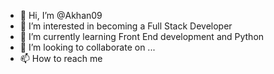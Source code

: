 - 👋 Hi, I’m @Akhan09
- 👀 I’m interested in becoming a Full Stack Developer
- 🌱 I’m currently learning Front End development and Python
- 💞️ I’m looking to collaborate on ...
- 📫 How to reach me 

<!---
Akhan09/Akhan09 is a ✨ special ✨ repository because its `README.md` (this file) appears on your GitHub profile.
You can click the Preview link to take a look at your changes.
--->
